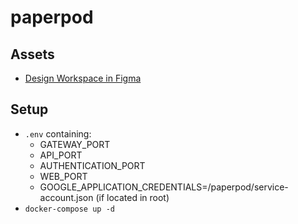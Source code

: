 # paperpod 
## Assets
* [Design Workspace in Figma](https://www.figma.com/file/VSrR5BIGv7BkliMdcwvA8q/Paperpod?node-id=0%3A1)

## Setup 
* `.env` containing: 
  * GATEWAY_PORT
  * API_PORT
  * AUTHENTICATION_PORT
  * WEB_PORT
  * GOOGLE_APPLICATION_CREDENTIALS=/paperpod/service-account.json (if located in root)
* `docker-compose up -d`